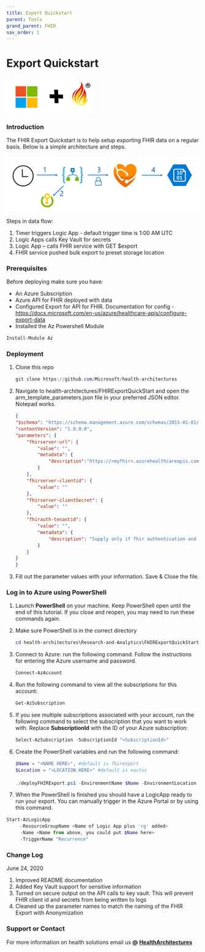 ```yaml
---
title: Export Quickstart
parent: Tools
grand_parent: FHIR
nav_order: 1
---
```


# Export Quickstart 

![Microsoft and FHIR](/assets/images/msft-fhir.png)

### Introduction 
The FHIR Export Quickstart is to help setup exporting FHIR data on a regular basis. Below is a simple architecture and steps.

![FHIRExportQuickstartArchitecture](/assets/images/FHIRExportQuickstartArchitecture.jpg)

Steps in data flow:
1. Timer triggers Logic App - default trigger time is 1:00 AM UTC
2. Logic Apps calls Key Vault for secrets
3. Logic App – calls FHIR service with GET $export
4. FHIR service pushed bulk export to preset storage location

### Prerequisites
Before deploying make sure you have:
- An Azure Subscription
- Azure API for FHIR deployed with data
- Configured Export for API for FHIR. Documentation for config - https://docs.microsoft.com/en-us/azure/healthcare-apis/configure-export-data
- Installed the Az Powershell Module

```PowerShell
Install-Module Az
```

### Deployment

1. Clone this repo

    ```powershell
    git clone https://github.com/Microsoft/health-architectures
    ```

2. Navigate to health-architectures/FHIRExportQuickStart and open the arm_template_parameters.json file in your preferred JSON editor. Notepad works.

    ```json
    {
    "$schema": "https://schema.management.azure.com/schemas/2015-01-01/deploymentParameters.json#",
    "contentVersion": "1.0.0.0",
    "parameters": {
        "fhirserver-url": {
            "value": "",
            "metadata": {
                "description":"https://<myfhir>.azurehealthcareapis.com  WARNING: make sure to remove the forward slash / after .com If you are using the FHIR Proxy enter the fhir proxy url."
            }
        },
        "fhirserver-clientid": {
            "value": ""
        },
        "fhirserver-clientSecret": {
            "value": ""
        },
        "fhirauth-tenantid": {
            "value": "",
            "metadata": {
                "description": "Supply only if fhir authentication and the deployment subscription are not in the same tenant. If you are unsure leave NULL or remove segment"
            }
        }
    }
    }
    ```

3. Fill out the parameter values with your information. Save & Close the file.

### Log in to Azure using PowerShell

1. Launch **PowerShell** on your machine. Keep PowerShell open until the end of this tutorial. If you close and reopen, you may need to run these commands again.

2. Make sure PowerShell is in the correct directory

   ```powershell
   cd health-architectures\Research-and-Analytics\FHIRExportQuickStart
    ```

3. Connect to Azure: run the following command. Follow the instructions for entering the Azure username and password.

    ```powershell
    Connect-AzAccount
    ```

4. Run the following command to view all the subscriptions for this account:

    ```powershell
    Get-AzSubscription
    ```

5. If you see multiple subscriptions associated with your account, run the following command to select the subscription that you want to work with. Replace **SubscriptionId** with the ID of your Azure subscription:

    ```powershell
    Select-AzSubscription -SubscriptionId "<SubscriptionId>"
    ```

6. Create the PowerShell variables and run the following command:

    ```powershell
    $Name = "<NAME HERE>", #default is fhirexport
    $Location = "<LOCATION HERE>" #default is eastus

    ./deployFHIRExport.ps1 -EnvironmentName $Name -EnvironmentLocation $Location
    ```

7. When the PowerShell is finished you should have a LogicApp ready to run your export. You can manually trigger in the Azure Portal or by using this command.

```powershell
Start-AzLogicApp
     -ResourceGroupName <Name of Logic App plus 'rg' added>
     -Name <Name from above, you could put $Name here>
     -TriggerName "Recurrence"
```

### Change Log

June 24, 2020

1. Improved README documentation
2. Added Key Vault support for sensitive information
3. Turned on secure output on the API calls to key vault. This will prevent FHIR client id and secrets from being written to logs
4. Cleaned up the parameter names to match the naming of the FHIR Export with Anonymization

### Support or Contact

For more information on health solutions email us **@ <a href="mailto:HealthArchitectures@microsoft.com">HealthArchitectures</a>**